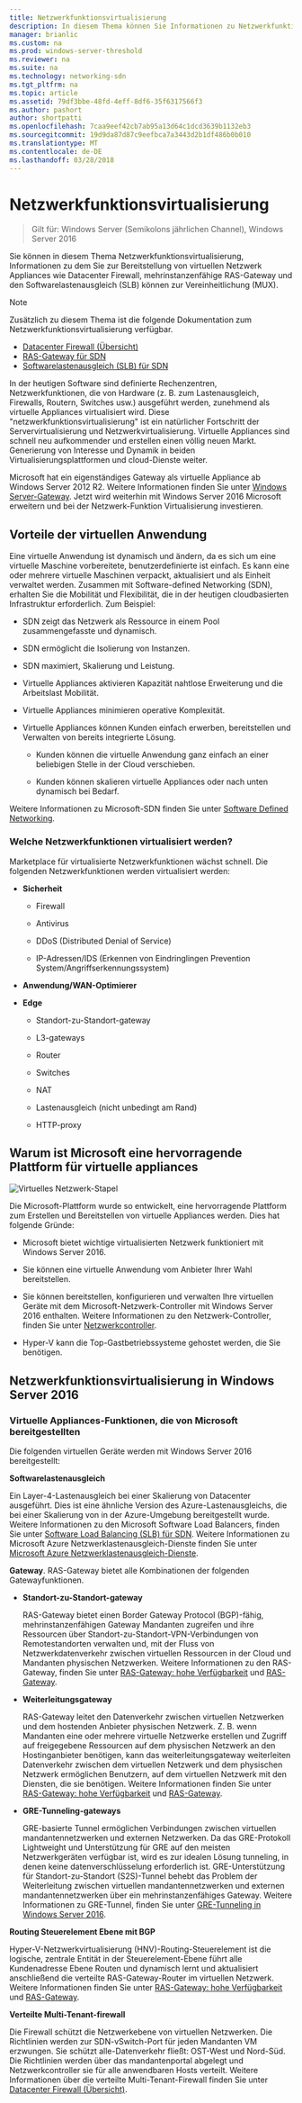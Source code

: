 ```yaml
---
title: Netzwerkfunktionsvirtualisierung
description: In diesem Thema können Sie Informationen zu Netzwerkfunktionsvirtualisierung, dem Sie zur Bereitstellung von virtuellen Netzwerk Appliances wie Datacenter Firewall, mehrinstanzenfähige RAS-Gateway und Software Load Balancing (SLB) in Windows Server 2016 können.
manager: brianlic
ms.custom: na
ms.prod: windows-server-threshold
ms.reviewer: na
ms.suite: na
ms.technology: networking-sdn
ms.tgt_pltfrm: na
ms.topic: article
ms.assetid: 79df3bbe-48fd-4eff-8df6-35f6317566f3
ms.author: pashort
author: shortpatti
ms.openlocfilehash: 7caa9eef42cb7ab95a13d64c1dcd3639b1132eb3
ms.sourcegitcommit: 19d9da87d87c9eefbca7a3443d2b1df486b0b010
ms.translationtype: MT
ms.contentlocale: de-DE
ms.lasthandoff: 03/28/2018
---
```

# <a name="network-function-virtualization"></a>Netzwerkfunktionsvirtualisierung

>Gilt für: Windows Server (Semikolons jährlichen Channel), Windows Server 2016

Sie können in diesem Thema Netzwerkfunktionsvirtualisierung, Informationen zu dem Sie zur Bereitstellung von virtuellen Netzwerk Appliances wie Datacenter Firewall, mehrinstanzenfähige RAS-Gateway und den Softwarelastenausgleich \(SLB\) können zur Vereinheitlichung \(MUX\).
  
>[!NOTE]  
>Zusätzlich zu diesem Thema ist die folgende Dokumentation zum Netzwerkfunktionsvirtualisierung verfügbar.  
> - [Datacenter Firewall (Übersicht)](../../../sdn/technologies/network-function-virtualization/../../../sdn/technologies/network-function-virtualization/Datacenter-Firewall-Overview.md)  
> - [RAS-Gateway für SDN](../../../sdn/technologies/network-function-virtualization/RAS-Gateway-for-SDN.md)  
> - [Softwarelastenausgleich (SLB) für SDN](../../../sdn/technologies/network-function-virtualization/Software-Load-Balancing--SLB--for-SDN.md)  
  
In der heutigen Software sind definierte Rechenzentren, Netzwerkfunktionen, die von Hardware (z. B. zum Lastenausgleich, Firewalls, Routern, Switches usw.) ausgeführt werden, zunehmend als virtuelle Appliances virtualisiert wird. Diese "netzwerkfunktionsvirtualisierung" ist ein natürlicher Fortschritt der Servervirtualisierung und Netzwerkvirtualisierung. Virtuelle Appliances sind schnell neu aufkommender und erstellen einen völlig neuen Markt. Generierung von Interesse und Dynamik in beiden Virtualisierungsplattformen und cloud-Dienste weiter.  
  
Microsoft hat ein eigenständiges Gateway als virtuelle Appliance ab Windows Server 2012 R2. Weitere Informationen finden Sie unter [Windows Server-Gateway](https://technet.microsoft.com/library/dn313101.aspx). Jetzt wird weiterhin mit Windows Server 2016 Microsoft erweitern und bei der Netzwerk-Funktion Virtualisierung investieren.  
  
## <a name="virtual-appliance-benefits"></a>Vorteile der virtuellen Anwendung  
Eine virtuelle Anwendung ist dynamisch und ändern, da es sich um eine virtuelle Maschine vorbereitete, benutzerdefinierte ist einfach. Es kann eine oder mehrere virtuelle Maschinen verpackt, aktualisiert und als Einheit verwaltet werden. Zusammen mit Software-defined Networking (SDN), erhalten Sie die Mobilität und Flexibilität, die in der heutigen cloudbasierten Infrastruktur erforderlich. Zum Beispiel:  
  
-   SDN zeigt das Netzwerk als Ressource in einem Pool zusammengefasste und dynamisch.  
  
-   SDN ermöglicht die Isolierung von Instanzen.  
  
-   SDN maximiert, Skalierung und Leistung.  
  
-   Virtuelle Appliances aktivieren Kapazität nahtlose Erweiterung und die Arbeitslast Mobilität.  
  
-   Virtuelle Appliances minimieren operative Komplexität.  
  
-   Virtuelle Appliances können Kunden einfach erwerben, bereitstellen und Verwalten von bereits integrierte Lösung.  
  
    -   Kunden können die virtuelle Anwendung ganz einfach an einer beliebigen Stelle in der Cloud verschieben.  
  
    -   Kunden können skalieren virtuelle Appliances oder nach unten dynamisch bei Bedarf.  
  
Weitere Informationen zu Microsoft-SDN finden Sie unter [Software Defined Networking](https://technet.microsoft.com/windows-server-docs/networking/sdn/software-defined-networking--sdn-).  
  
### <a name="what-network-functions-are-being-virtualized"></a>Welche Netzwerkfunktionen virtualisiert werden?  
Marketplace für virtualisierte Netzwerkfunktionen wächst schnell. Die folgenden Netzwerkfunktionen werden virtualisiert werden:  
  
-   **Sicherheit**  
  
    -   Firewall  
  
    -   Antivirus  
  
    -   DDoS (Distributed Denial of Service)  
  
    -   IP-Adressen/IDS (Erkennen von Eindringlingen Prevention System/Angriffserkennungssystem)  
  
-   **Anwendung/WAN-Optimierer**  
  
-   **Edge**  
  
    -   Standort-zu-Standort-gateway  
  
    -   L3-gateways  
  
    -   Router  
  
    -   Switches  
  
    -   NAT  
  
    -   Lastenausgleich (nicht unbedingt am Rand)  
  
    -   HTTP-proxy  
  
## <a name="why-microsoft-is-a-great-platform-for-virtual-appliances"></a>Warum ist Microsoft eine hervorragende Plattform für virtuelle appliances  
![Virtuelles Netzwerk-Stapel](../../../media/Network-Function-Virtualization/Microsoft-Network-Function-Virtualization.png)  
  
Die Microsoft-Plattform wurde so entwickelt, eine hervorragende Plattform zum Erstellen und Bereitstellen von virtuelle Appliances werden. Dies hat folgende Gründe:  
  
-   Microsoft bietet wichtige virtualisierten Netzwerk funktioniert mit Windows Server 2016.  
  
-   Sie können eine virtuelle Anwendung vom Anbieter Ihrer Wahl bereitstellen.  
  
-   Sie können bereitstellen, konfigurieren und verwalten Ihre virtuellen Geräte mit dem Microsoft-Netzwerk-Controller mit Windows Server 2016 enthalten. Weitere Informationen zu den Netzwerk-Controller, finden Sie unter [Netzwerkcontroller](../../../sdn/technologies/network-controller/Network-Controller.md).  
  
-   Hyper-V kann die Top-Gastbetriebssysteme gehostet werden, die Sie benötigen.  
  
## <a name="network-function-virtualization-in-windows-server-2016"></a>Netzwerkfunktionsvirtualisierung in Windows Server 2016  
  
### <a name="virtual-appliances-functions-provided-by-microsoft"></a>Virtuelle Appliances-Funktionen, die von Microsoft bereitgestellten  
Die folgenden virtuellen Geräte werden mit Windows Server 2016 bereitgestellt:  
  
**Softwarelastenausgleich**  
  
Ein Layer-4-Lastenausgleich bei einer Skalierung von Datacenter ausgeführt. Dies ist eine ähnliche Version des Azure-Lastenausgleichs, die bei einer Skalierung von in der Azure-Umgebung bereitgestellt wurde. Weitere Informationen zu den Microsoft Software Load Balancers, finden Sie unter [Software Load Balancing (SLB) für SDN](https://technet.microsoft.com/library/mt632286.aspx). Weitere Informationen zu Microsoft Azure Netzwerklastenausgleich-Dienste finden Sie unter [Microsoft Azure Netzwerklastenausgleich-Dienste](https://azure.microsoft.com/blog/2014/04/08/microsoft-azure-load-balancing-services/).  
  
**Gateway**. RAS-Gateway bietet alle Kombinationen der folgenden Gatewayfunktionen.  
  
-   **Standort-zu-Standort-gateway**  
  
    RAS-Gateway bietet einen Border Gateway Protocol (BGP)-fähig, mehrinstanzenfähigen Gateway Mandanten zugreifen und ihre Ressourcen über Standort-zu-Standort-VPN-Verbindungen von Remotestandorten verwalten und, mit der Fluss von Netzwerkdatenverkehr zwischen virtuellen Ressourcen in der Cloud und Mandanten physischen Netzwerken. Weitere Informationen zu den RAS-Gateway, finden Sie unter [RAS-Gateway: hohe Verfügbarkeit](https://technet.microsoft.com/library/mt631692.aspx) und [RAS-Gateway](https://technet.microsoft.com/library/mt626650.aspx).  
  
-   **Weiterleitungsgateway**  
  
    RAS-Gateway leitet den Datenverkehr zwischen virtuellen Netzwerken und dem hostenden Anbieter physischen Netzwerk. Z. B. wenn Mandanten eine oder mehrere virtuelle Netzwerke erstellen und Zugriff auf freigegebene Ressourcen auf dem physischen Netzwerk an den Hostinganbieter benötigen, kann das weiterleitungsgateway weiterleiten Datenverkehr zwischen dem virtuellen Netzwerk und dem physischen Netzwerk ermöglichen Benutzern, auf dem virtuellen Netzwerk mit den Diensten, die sie benötigen. Weitere Informationen finden Sie unter [RAS-Gateway: hohe Verfügbarkeit](https://technet.microsoft.com/library/mt631692.aspx) und [RAS-Gateway](https://technet.microsoft.com/library/mt626650.aspx).  
  
-   **GRE-Tunneling-gateways**  
  
    GRE-basierte Tunnel ermöglichen Verbindungen zwischen virtuellen mandantennetzwerken und externen Netzwerken. Da das GRE-Protokoll Lightweight und Unterstützung für GRE auf den meisten Netzwerkgeräten verfügbar ist, wird es zur idealen Lösung tunneling, in denen keine datenverschlüsselung erforderlich ist. GRE-Unterstützung für Standort-zu-Standort (S2S)-Tunnel behebt das Problem der Weiterleitung zwischen virtuellen mandantennetzwerken und externen mandantennetzwerken über ein mehrinstanzenfähiges Gateway. Weitere Informationen zu GRE-Tunnel, finden Sie unter [GRE-Tunneling in Windows Server 2016](https://technet.microsoft.com/library/dn765485.aspx).  
  
**Routing Steuerelement Ebene mit BGP**  
  
Hyper-V-Netzwerkvirtualisierung (HNV)-Routing-Steuerelement ist die logische, zentrale Entität in der Steuerelement-Ebene führt alle Kundenadresse Ebene Routen und dynamisch lernt und aktualisiert anschließend die verteilte RAS-Gateway-Router im virtuellen Netzwerk. Weitere Informationen finden Sie unter [RAS-Gateway: hohe Verfügbarkeit](https://technet.microsoft.com/library/mt631692.aspx) und [RAS-Gateway](https://technet.microsoft.com/library/mt626650.aspx).  
  
**Verteilte Multi-Tenant-firewall**  
  
Die Firewall schützt die Netzwerkebene von virtuellen Netzwerken. Die Richtlinien werden zur SDN-vSwitch-Port für jeden Mandanten VM erzwungen. Sie schützt alle-Datenverkehr fließt: OST-West und Nord-Süd. Die Richtlinien werden über das mandantenportal abgelegt und Netzwerkcontroller sie für alle anwendbaren Hosts verteilt. Weitere Informationen über die verteilte Multi-Tenant-Firewall finden Sie unter [Datacenter Firewall (Übersicht)](../../../sdn/technologies/network-function-virtualization/../../../sdn/technologies/network-function-virtualization/Datacenter-Firewall-Overview.md).  
  


